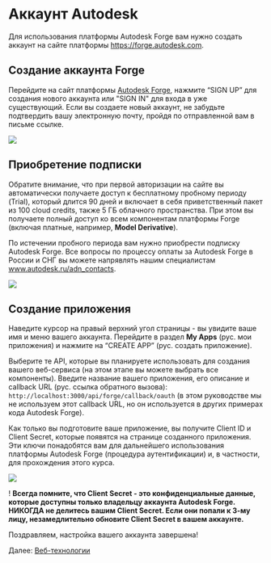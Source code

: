 # Аккаунт Autodesk

Для использования платформы Autodesk Forge вам нужно создать аккаунт на сайте платформы https://forge.autodesk.com. 

## Создание аккаунта Forge

Перейдите на сайт платформы [Autodesk Forge](https://forge.autodesk.com/), нажмите “SIGN UP” для создания нового аккаунта или "SIGN IN" для входа в уже существующий. Если вы создаете новый аккаунт, не забудьте подтвердить вашу электронную почту, пройдя по отправленной вам в письме ссылке. 

![](/_media/forge/dev_portal_home.png)

## Приобретение подписки

Обратите внимание, что при первой авторизации на сайте вы автоматически получаете доступ к бесплатному пробному периоду (Trial), который длится 90 дней и включает в себя приветственный пакет из 100 cloud credits, также 5 ГБ облачного пространства. При этом вы получаете полный доступ ко всем компонентам платформы Forge (включая платные, например, **Model Derivative**).

По истечении пробного периода вам нужно приобрести подписку Autodesk Forge.
Все вопросы по процессу оплаты за Autodesk Forge в России и СНГ вы можете напрявлять нашим специалистам www.autodesk.ru/adn_contacts.

![](_media/account/activate_sub.png)

## Создание приложения

Наведите курсор на правый верхний угол страницы - вы увидите ваше имя и меню вашего аккаунта. Перейдите в раздел **My Apps** (рус. мои приложения) и нажмите на “CREATE APP” (рус. создать приложение). 

Выберите те API, которые вы планируете использовать для создания вашего веб-сервиса (на этом этапе вы можете выбрать все компоненты). Введите название вашего приложения, его описание и callback URL (рус. ссылка обратного вызова): `http://localhost:3000/api/forge/callback/oauth` (в этом руководстве мы не используем этот callback URL, но он используется в других примерах кода Autodesk Forge). 

Как только вы подготовите ваше приложение, вы получите Client ID и Client Secret, которые появятся на странице созданного приложения. Эти ключи понадобятся вам для дальнейшего использования платформы Autodesk Forge (процедура аутентификации) и, в частности, для прохождения этого курса.

![](_media/account/create_app.gif)

! **Всегда помните, что Client Secret - это конфиденциальные данные, которые доступны только владельцу аккаунта Autodesk Forge. НИКОГДА не делитесь вашим Client Secret. Если они попали к 3-му лицу, незамедлительно обновите Client Secret в вашем аккаунте.** 

Поздравляем, настройка вашего аккаунта завершена!

Далее: [Веб-технологии](environment/tools/)
